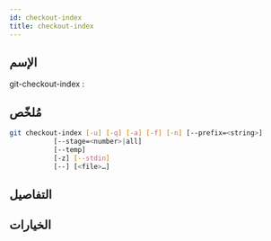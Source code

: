 ```yaml
---
id: checkout-index
title: checkout-index
---
```


## الإسم
git-checkout-index : 

## مُلخّص

<!--DOCUSAURUS_CODE_TABS-->
<!--الأمر-->
```bash
git checkout-index [-u] [-q] [-a] [-f] [-n] [--prefix=<string>]
		   [--stage=<number>|all]
		   [--temp]
		   [-z] [--stdin]
		   [--] [<file>…​]
```
<!--END_DOCUSAURUS_CODE_TABS-->

## التفاصيل

## الخيارات

